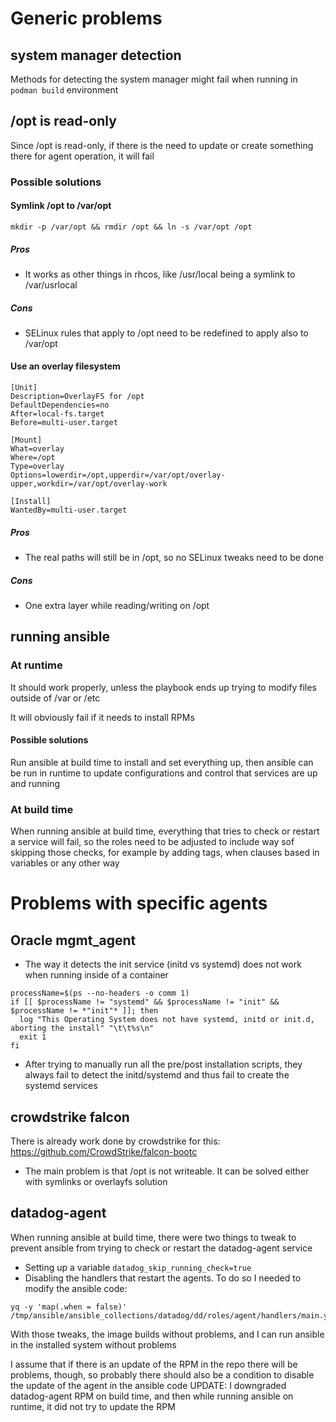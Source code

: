 # Generic problems

## system manager detection
Methods for detecting the system manager might fail when running in `podman build` environment

## /opt is read-only
Since /opt is read-only, if there is the need to update or create something there for agent operation, it will fail

### Possible solutions
#### Symlink /opt to /var/opt
```
mkdir -p /var/opt && rmdir /opt && ln -s /var/opt /opt
```

##### Pros

- It works as other things in rhcos, like /usr/local being a symlink to /var/usrlocal

##### Cons

- SELinux rules that apply to /opt need to be redefined to apply also to /var/opt

#### Use an overlay filesystem

```
[Unit]
Description=OverlayFS for /opt
DefaultDependencies=no
After=local-fs.target
Before=multi-user.target

[Mount]
What=overlay
Where=/opt
Type=overlay
Options=lowerdir=/opt,upperdir=/var/opt/overlay-upper,workdir=/var/opt/overlay-work

[Install]
WantedBy=multi-user.target
```

##### Pros

- The real paths will still be in /opt, so no SELinux tweaks need to be done

##### Cons

- One extra layer while reading/writing on /opt

## running ansible

### At runtime

It should work properly, unless the playbook ends up trying to modify files outside of /var or /etc

It will obviously fail if it needs to install RPMs

#### Possible solutions

Run ansible at build time to install and set everything up, then ansible can be run in runtime to update configurations and control that services are up and running

### At build time

When running ansible at build time, everything that tries to check or restart a service will fail, so the roles need to be adjusted to include way sof skipping those checks, for example by adding tags, when clauses based in variables or any other way

# Problems with specific agents

## Oracle mgmt_agent

- The way it detects the init service (initd vs systemd) does not work when running inside of a container
```
processName=$(ps --no-headers -o comm 1)
if [[ $processName != "systemd" && $processName != "init" && $processName != *"init"* ]]; then
  log "This Operating System does not have systemd, initd or init.d, aborting the install" "\t\t%s\n"
  exit 1
fi
```
- After trying to manually run all the pre/post installation scripts, they always fail to detect the initd/systemd and thus fail to create the systemd services

## crowdstrike falcon

There is already work done by crowdstrike for this: https://github.com/CrowdStrike/falcon-bootc
- The main problem is that /opt is not writeable. It can be solved either with symlinks or overlayfs solution

## datadog-agent

When running ansible at build time, there were two things to tweak to prevent ansible from trying to check or restart the datadog-agent service
- Setting up a variable `datadog_skip_running_check=true`
- Disabling the handlers that restart the agents. To do so I needed to modify the ansible code:
```
yq -y 'map(.when = false)' /tmp/ansible/ansible_collections/datadog/dd/roles/agent/handlers/main.yml
```

With those tweaks, the image builds without problems, and I can run ansible in the installed system without problems

I assume that if there is an update of the RPM in the repo there will be problems, though, so probably there should also be a condition to disable the update of the agent in the ansible code
UPDATE: I downgraded datadog-agent RPM on build time, and then while running ansible on runtime, it did not try to update the RPM
